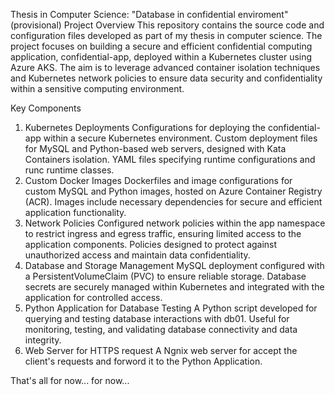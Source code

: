 Thesis in Computer Science: "Database in confidential enviroment"(provisional)
Project Overview
This repository contains the source code and configuration files developed as part of my thesis in computer science. 
The project focuses on building a secure and efficient confidential computing application, confidential-app, deployed within a Kubernetes cluster using Azure AKS.
The aim is to leverage advanced container isolation techniques and Kubernetes network policies to ensure data security and confidentiality within a sensitive computing environment.

Key Components
1. Kubernetes Deployments
Configurations for deploying the confidential-app within a secure Kubernetes environment.
Custom deployment files for MySQL and Python-based web servers, designed with Kata Containers isolation.
YAML files specifying runtime configurations and runc runtime classes.
2. Custom Docker Images
Dockerfiles and image configurations for custom MySQL and Python images, hosted on Azure Container Registry (ACR).
Images include necessary dependencies for secure and efficient application functionality.
3. Network Policies
Configured network policies within the app namespace to restrict ingress and egress traffic, ensuring limited access to the application components.
Policies designed to protect against unauthorized access and maintain data confidentiality.
4. Database and Storage Management
MySQL deployment configured with a PersistentVolumeClaim (PVC) to ensure reliable storage.
Database secrets are securely managed within Kubernetes and integrated with the application for controlled access.
5. Python Application for Database Testing
A Python script developed for querying and testing database interactions with db01.
Useful for monitoring, testing, and validating database connectivity and data integrity.
6. Web Server for HTTPS request
A Ngnix web server for accept the client's requests and forword it to the Python Application.

That's all for now... for now...
